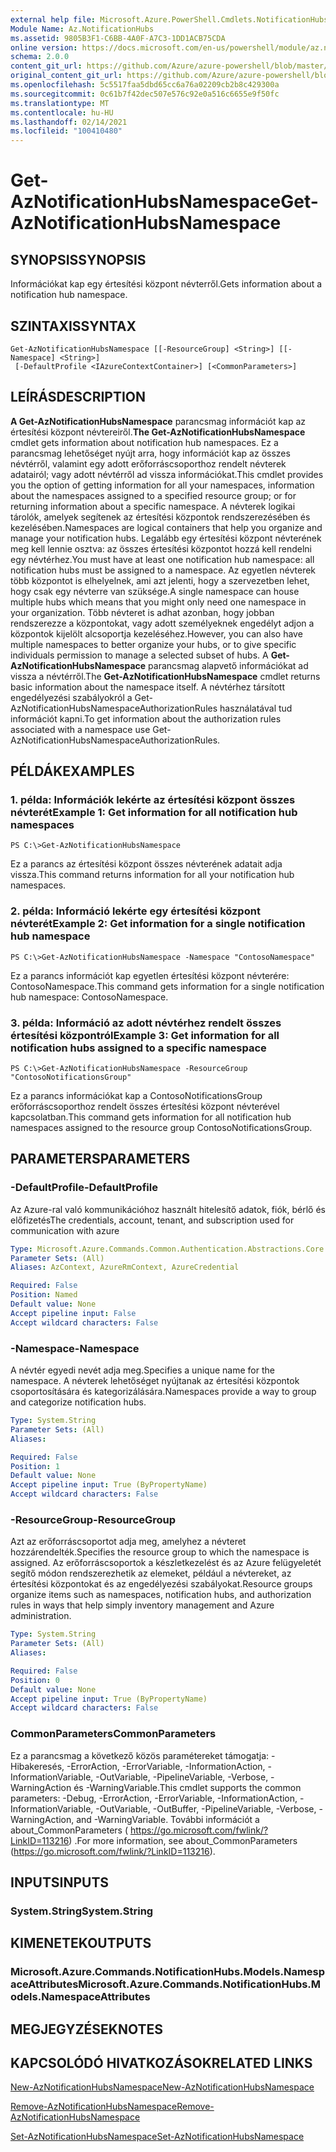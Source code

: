 ```yaml
---
external help file: Microsoft.Azure.PowerShell.Cmdlets.NotificationHubs.dll-Help.xml
Module Name: Az.NotificationHubs
ms.assetid: 9805B3F1-C6BB-4A0F-A7C3-1DD1ACB75CDA
online version: https://docs.microsoft.com/en-us/powershell/module/az.notificationhubs/get-aznotificationhubsnamespace
schema: 2.0.0
content_git_url: https://github.com/Azure/azure-powershell/blob/master/src/NotificationHubs/NotificationHubs/help/Get-AzNotificationHubsNamespace.md
original_content_git_url: https://github.com/Azure/azure-powershell/blob/master/src/NotificationHubs/NotificationHubs/help/Get-AzNotificationHubsNamespace.md
ms.openlocfilehash: 5c5517faa5dbd65cc6a76a02209cb2b8c429300a
ms.sourcegitcommit: 0c61b7f42dec507e576c92e0a516c6655e9f50fc
ms.translationtype: MT
ms.contentlocale: hu-HU
ms.lasthandoff: 02/14/2021
ms.locfileid: "100410480"
---
```

# <span data-ttu-id="390cf-101">Get-AzNotificationHubsNamespace</span><span class="sxs-lookup"><span data-stu-id="390cf-101">Get-AzNotificationHubsNamespace</span></span>

## <span data-ttu-id="390cf-102">SYNOPSIS</span><span class="sxs-lookup"><span data-stu-id="390cf-102">SYNOPSIS</span></span>
<span data-ttu-id="390cf-103">Információkat kap egy értesítési központ névterről.</span><span class="sxs-lookup"><span data-stu-id="390cf-103">Gets information about a notification hub namespace.</span></span>

## <span data-ttu-id="390cf-104">SZINTAXIS</span><span class="sxs-lookup"><span data-stu-id="390cf-104">SYNTAX</span></span>

```
Get-AzNotificationHubsNamespace [[-ResourceGroup] <String>] [[-Namespace] <String>]
 [-DefaultProfile <IAzureContextContainer>] [<CommonParameters>]
```

## <span data-ttu-id="390cf-105">LEÍRÁS</span><span class="sxs-lookup"><span data-stu-id="390cf-105">DESCRIPTION</span></span>
<span data-ttu-id="390cf-106">**A Get-AzNotificationHubsNamespace** parancsmag információt kap az értesítési központ névtereiről.</span><span class="sxs-lookup"><span data-stu-id="390cf-106">**The Get-AzNotificationHubsNamespace** cmdlet gets information about notification hub namespaces.</span></span>
<span data-ttu-id="390cf-107">Ez a parancsmag lehetőséget nyújt arra, hogy információt kap az összes névtérről, valamint egy adott erőforráscsoporthoz rendelt névterek adatairól; vagy adott névtérről ad vissza információkat.</span><span class="sxs-lookup"><span data-stu-id="390cf-107">This cmdlet provides you the option of getting information for all your namespaces, information about the namespaces assigned to a specified resource group; or for returning information about a specific namespace.</span></span>
<span data-ttu-id="390cf-108">A névterek logikai tárolók, amelyek segítenek az értesítési központok rendszerezésében és kezelésében.</span><span class="sxs-lookup"><span data-stu-id="390cf-108">Namespaces are logical containers that help you organize and manage your notification hubs.</span></span>
<span data-ttu-id="390cf-109">Legalább egy értesítési központ névterének meg kell lennie osztva: az összes értesítési központot hozzá kell rendelni egy névtérhez.</span><span class="sxs-lookup"><span data-stu-id="390cf-109">You must have at least one notification hub namespace: all notification hubs must be assigned to a namespace.</span></span>
<span data-ttu-id="390cf-110">Az egyetlen névterek több központot is elhelyelnek, ami azt jelenti, hogy a szervezetben lehet, hogy csak egy névterre van szüksége.</span><span class="sxs-lookup"><span data-stu-id="390cf-110">A single namespace can house multiple hubs which means that you might only need one namespace in your organization.</span></span>
<span data-ttu-id="390cf-111">Több névteret is adhat azonban, hogy jobban rendszerezze a központokat, vagy adott személyeknek engedélyt adjon a központok kijelölt alcsoportja kezeléséhez.</span><span class="sxs-lookup"><span data-stu-id="390cf-111">However, you can also have multiple namespaces to better organize your hubs, or to give specific individuals permission to manage a selected subset of hubs.</span></span>
<span data-ttu-id="390cf-112">A **Get-AzNotificationHubsNamespace** parancsmag alapvető információkat ad vissza a névtérről.</span><span class="sxs-lookup"><span data-stu-id="390cf-112">The **Get-AzNotificationHubsNamespace** cmdlet returns basic information about the namespace itself.</span></span>
<span data-ttu-id="390cf-113">A névtérhez társított engedélyezési szabályokról a Get-AzNotificationHubsNamespaceAuthorizationRules használatával tud információt kapni.</span><span class="sxs-lookup"><span data-stu-id="390cf-113">To get information about the authorization rules associated with a namespace use Get-AzNotificationHubsNamespaceAuthorizationRules.</span></span>

## <span data-ttu-id="390cf-114">PÉLDÁK</span><span class="sxs-lookup"><span data-stu-id="390cf-114">EXAMPLES</span></span>

### <span data-ttu-id="390cf-115">1. példa: Információk lekérte az értesítési központ összes névterét</span><span class="sxs-lookup"><span data-stu-id="390cf-115">Example 1: Get information for all notification hub namespaces</span></span>
```
PS C:\>Get-AzNotificationHubsNamespace
```

<span data-ttu-id="390cf-116">Ez a parancs az értesítési központ összes névterének adatait adja vissza.</span><span class="sxs-lookup"><span data-stu-id="390cf-116">This command returns information for all your notification hub namespaces.</span></span>

### <span data-ttu-id="390cf-117">2. példa: Információ lekérte egy értesítési központ névterét</span><span class="sxs-lookup"><span data-stu-id="390cf-117">Example 2: Get information for a single notification hub namespace</span></span>
```
PS C:\>Get-AzNotificationHubsNamespace -Namespace "ContosoNamespace"
```

<span data-ttu-id="390cf-118">Ez a parancs információt kap egyetlen értesítési központ névterére: ContosoNamespace.</span><span class="sxs-lookup"><span data-stu-id="390cf-118">This command gets information for a single notification hub namespace: ContosoNamespace.</span></span>

### <span data-ttu-id="390cf-119">3. példa: Információ az adott névtérhez rendelt összes értesítési központról</span><span class="sxs-lookup"><span data-stu-id="390cf-119">Example 3: Get information for all notification hubs assigned to a specific namespace</span></span>
```
PS C:\>Get-AzNotificationHubsNamespace -ResourceGroup "ContosoNotificationsGroup"
```

<span data-ttu-id="390cf-120">Ez a parancs információkat kap a ContosoNotificationsGroup erőforráscsoporthoz rendelt összes értesítési központ névterével kapcsolatban.</span><span class="sxs-lookup"><span data-stu-id="390cf-120">This command gets information for all notification hub namespaces assigned to the resource group ContosoNotificationsGroup.</span></span>

## <span data-ttu-id="390cf-121">PARAMETERS</span><span class="sxs-lookup"><span data-stu-id="390cf-121">PARAMETERS</span></span>

### <span data-ttu-id="390cf-122">-DefaultProfile</span><span class="sxs-lookup"><span data-stu-id="390cf-122">-DefaultProfile</span></span>
<span data-ttu-id="390cf-123">Az Azure-ral való kommunikációhoz használt hitelesítő adatok, fiók, bérlő és előfizetés</span><span class="sxs-lookup"><span data-stu-id="390cf-123">The credentials, account, tenant, and subscription used for communication with azure</span></span>

```yaml
Type: Microsoft.Azure.Commands.Common.Authentication.Abstractions.Core.IAzureContextContainer
Parameter Sets: (All)
Aliases: AzContext, AzureRmContext, AzureCredential

Required: False
Position: Named
Default value: None
Accept pipeline input: False
Accept wildcard characters: False
```

### <span data-ttu-id="390cf-124">-Namespace</span><span class="sxs-lookup"><span data-stu-id="390cf-124">-Namespace</span></span>
<span data-ttu-id="390cf-125">A névtér egyedi nevét adja meg.</span><span class="sxs-lookup"><span data-stu-id="390cf-125">Specifies a unique name for the namespace.</span></span>
<span data-ttu-id="390cf-126">A névterek lehetőséget nyújtanak az értesítési központok csoportosítására és kategorizálására.</span><span class="sxs-lookup"><span data-stu-id="390cf-126">Namespaces provide a way to group and categorize notification hubs.</span></span>

```yaml
Type: System.String
Parameter Sets: (All)
Aliases:

Required: False
Position: 1
Default value: None
Accept pipeline input: True (ByPropertyName)
Accept wildcard characters: False
```

### <span data-ttu-id="390cf-127">-ResourceGroup</span><span class="sxs-lookup"><span data-stu-id="390cf-127">-ResourceGroup</span></span>
<span data-ttu-id="390cf-128">Azt az erőforráscsoportot adja meg, amelyhez a névteret hozzárendelték.</span><span class="sxs-lookup"><span data-stu-id="390cf-128">Specifies the resource group to which the namespace is assigned.</span></span>
<span data-ttu-id="390cf-129">Az erőforráscsoportok a készletkezelést és az Azure felügyeletét segítő módon rendszerezhetik az elemeket, például a névtereket, az értesítési központokat és az engedélyezési szabályokat.</span><span class="sxs-lookup"><span data-stu-id="390cf-129">Resource groups organize items such as namespaces, notification hubs, and authorization rules in ways that help simply inventory management and Azure administration.</span></span>

```yaml
Type: System.String
Parameter Sets: (All)
Aliases:

Required: False
Position: 0
Default value: None
Accept pipeline input: True (ByPropertyName)
Accept wildcard characters: False
```

### <span data-ttu-id="390cf-130">CommonParameters</span><span class="sxs-lookup"><span data-stu-id="390cf-130">CommonParameters</span></span>
<span data-ttu-id="390cf-131">Ez a parancsmag a következő közös paramétereket támogatja: -Hibakeresés, -ErrorAction, -ErrorVariable, -InformationAction, -InformationVariable, -OutVariable, -PipelineVariable, -Verbose, -WarningAction és -WarningVariable.</span><span class="sxs-lookup"><span data-stu-id="390cf-131">This cmdlet supports the common parameters: -Debug, -ErrorAction, -ErrorVariable, -InformationAction, -InformationVariable, -OutVariable, -OutBuffer, -PipelineVariable, -Verbose, -WarningAction, and -WarningVariable.</span></span> <span data-ttu-id="390cf-132">További információt a about_CommonParameters ( https://go.microsoft.com/fwlink/?LinkID=113216) .</span><span class="sxs-lookup"><span data-stu-id="390cf-132">For more information, see about_CommonParameters (https://go.microsoft.com/fwlink/?LinkID=113216).</span></span>

## <span data-ttu-id="390cf-133">INPUTS</span><span class="sxs-lookup"><span data-stu-id="390cf-133">INPUTS</span></span>

### <span data-ttu-id="390cf-134">System.String</span><span class="sxs-lookup"><span data-stu-id="390cf-134">System.String</span></span>

## <span data-ttu-id="390cf-135">KIMENETEK</span><span class="sxs-lookup"><span data-stu-id="390cf-135">OUTPUTS</span></span>

### <span data-ttu-id="390cf-136">Microsoft.Azure.Commands.NotificationHubs.Models.NamespaceAttributes</span><span class="sxs-lookup"><span data-stu-id="390cf-136">Microsoft.Azure.Commands.NotificationHubs.Models.NamespaceAttributes</span></span>

## <span data-ttu-id="390cf-137">MEGJEGYZÉSEK</span><span class="sxs-lookup"><span data-stu-id="390cf-137">NOTES</span></span>

## <span data-ttu-id="390cf-138">KAPCSOLÓDÓ HIVATKOZÁSOK</span><span class="sxs-lookup"><span data-stu-id="390cf-138">RELATED LINKS</span></span>


[<span data-ttu-id="390cf-139">New-AzNotificationHubsNamespace</span><span class="sxs-lookup"><span data-stu-id="390cf-139">New-AzNotificationHubsNamespace</span></span>](./New-AzNotificationHubsNamespace.md)

[<span data-ttu-id="390cf-140">Remove-AzNotificationHubsNamespace</span><span class="sxs-lookup"><span data-stu-id="390cf-140">Remove-AzNotificationHubsNamespace</span></span>](./Remove-AzNotificationHubsNamespace.md)

[<span data-ttu-id="390cf-141">Set-AzNotificationHubsNamespace</span><span class="sxs-lookup"><span data-stu-id="390cf-141">Set-AzNotificationHubsNamespace</span></span>](./Set-AzNotificationHubsNamespace.md)


